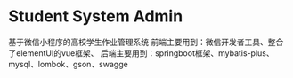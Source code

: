 # Student System Admin
基于微信小程序的高校学生作业管理系统
前端主要用到：微信开发者工具、整合了elementUI的vue框架、
后端主要用到：springboot框架、mybatis-plus、mysql、lombok、gson、swagge
